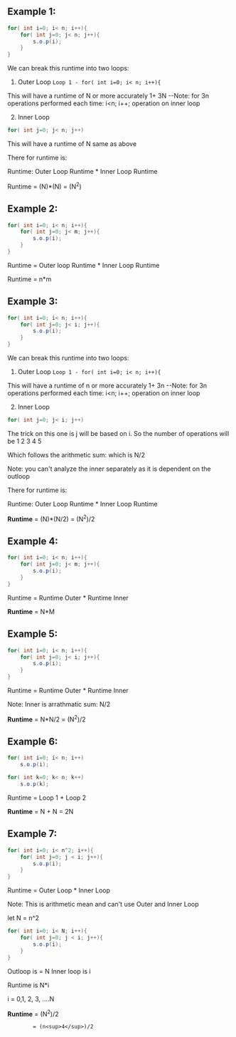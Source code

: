 ## Example 1:

```java
for( int i=0; i< n; i++){
    for( int j=0; j< n; j++){
        s.o.p(i);
    }
}

```

We can break this runtime into two loops:
1. Outer Loop
```Loop 1 - for( int i=0; i< n; i++){```

This will have a runtime of N or more accurately
1+ 3N
--Note: for 3n operations performed each time:
i<n; i++; operation on inner loop

2. Inner Loop

```java
for( int j=0; j< n; j++)
```
This will have a runtime of N same as above

There for runtime is:


Runtime: Outer Loop Runtime * Inner Loop Runtime

Runtime = (N)*(N) = (N<sup>2</sup>)

## Example 2:

```java
for( int i=0; i< n; i++){
    for( int j=0; j< m; j++){
        s.o.p(i);
    }
}

```

Runtime = Outer loop Runtime * Inner Loop Runtime

Runtime = n*m


## Example 3:

```java
for( int i=0; i< n; i++){
    for( int j=0; j< i; j++){
        s.o.p(i);
    }
}

```

We can break this runtime into two loops:
1. Outer Loop
```Loop 1 - for( int i=0; i< n; i++){```

This will have a runtime of n or more accurately
1+ 3n
--Note: for 3n operations performed each time:
i<n; i++; operation on inner loop

2. Inner Loop

```java
for( int j=0; j< i; j++)
```

The trick on this one is j will be based on i.  So 
the number of operations will be
1
2
3
4
5

Which follows the arithmetic sum:
which is N/2

Note: you can't analyze the inner separately as it is dependent on the outloop

There for runtime is:

Runtime: Outer Loop Runtime * Inner Loop Runtime

**Runtime** = (N)*(N/2) = (N<sup>2</sup>)/2

## Example 4:

```java
for( int i=0; i< n; i++){
    for( int j=0; j< m; j++){
        s.o.p(i);
    }
}

```

Runtime =  Runtime Outer * Runtime Inner

**Runtime** = N*M 

## Example 5:

```java
for( int i=0; i< n; i++){
    for( int j=0; j< i; j++){
        s.o.p(i);
    }
}

```

Runtime =  Runtime Outer * Runtime Inner

Note: Inner is arrathmatic sum:
N/2

**Runtime** = N*N/2 = (N<sup>2</sup>)/2

## Example 6:

```java
for( int i=0; i< n; i++)
    s.o.p(i);

for( int k=0; k< n; k++)
    s.o.p(k);

```

Runtime =  Loop 1 + Loop 2

**Runtime** = N + N = 2N


## Example 7:

```java
for( int i=0; i< n^2; i++){
    for( int j=0; j < i; j++){
        s.o.p(i);
    }
}
```

Runtime =  Outer Loop * Inner Loop

Note: This is arithmetic mean and can't use Outer and Inner Loop

let N = n^2

```java
for( int i=0; i< N; i++){
    for( int j=0; j < i; j++){
        s.o.p(i);
    }
}
```

Outloop is = N
Inner loop is i

Runtime is N*i

i = 0,1, 2, 3, ....N



**Runtime** = (N<sup>2</sup>)/2

            = (n<sup>4</sup>)/2